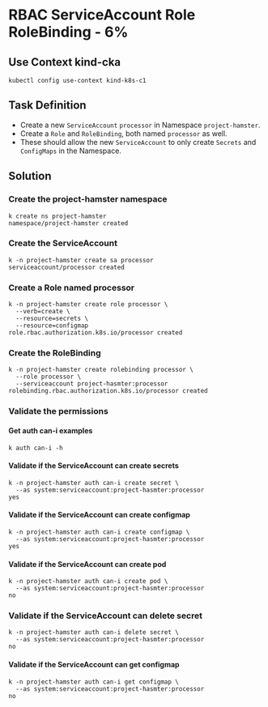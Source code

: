 # RBAC ServiceAccount Role RoleBinding - 6%

## Use Context kind-cka

```shell
kubectl config use-context kind-k8s-c1
```

## Task Definition

- Create a new `ServiceAccount` `processor` in Namespace `project-hamster`.
- Create a `Role` and `RoleBinding`, both named `processor` as well.
- These should allow the new `ServiceAccount` to only create `Secrets` and `ConfigMaps` in the Namespace.

## Solution

### Create the project-hamster namespace

```shell
k create ns project-hamster
namespace/project-hamster created
```

### Create the ServiceAccount

```shell
k -n project-hamster create sa processor
serviceaccount/processor created
```

### Create a Role named processor

```shell
k -n project-hamster create role processor \
  --verb=create \
  --resource=secrets \
  --resource=configmap
role.rbac.authorization.k8s.io/processor created
```

### Create the RoleBinding

```shell
k -n project-hamster create rolebinding processor \
  --role processor \
  --serviceaccount project-hasmter:processor
rolebinding.rbac.authorization.k8s.io/processor created
```

### Validate the permissions


#### Get auth can-i examples

```shell
k auth can-i -h
```

#### Validate if the ServiceAccount can create secrets

```shell
k -n project-hamster auth can-i create secret \
  --as system:serviceaccount:project-hasmter:processor
yes
```

#### Validate if the ServiceAccount can create configmap

```shell
k -n project-hamster auth can-i create configmap \
  --as system:serviceaccount:project-hasmter:processor
yes
```

#### Validate if the ServiceAccount can create pod

```shell
k -n project-hamster auth can-i create pod \
  --as system:serviceaccount:project-hasmter:processor
no
```

### Validate if the ServiceAccount can delete secret

```shell
k -n project-hamster auth can-i delete secret \
  --as system:serviceaccount:project-hasmter:processor
no
```

#### Validate if the ServiceAccount can get configmap 

```shell
k -n project-hamster auth can-i get configmap \
  --as system:serviceaccount:project-hasmter:processor
no
```
